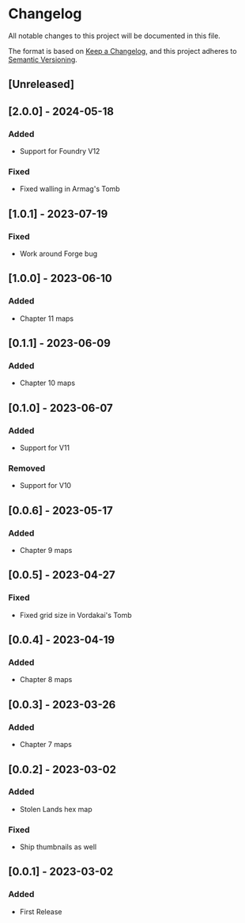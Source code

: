 # Changelog
All notable changes to this project will be documented in this file.

The format is based on [Keep a Changelog](https://keepachangelog.com/en/1.0.0/),
and this project adheres to [Semantic Versioning](https://semver.org/spec/v2.0.0.html).

## [Unreleased]

## [2.0.0] - 2024-05-18

### Added

* Support for Foundry V12

### Fixed

* Fixed walling in Armag's Tomb

## [1.0.1] - 2023-07-19

### Fixed

* Work around Forge bug

## [1.0.0] - 2023-06-10

### Added

* Chapter 11 maps


## [0.1.1] - 2023-06-09

### Added

* Chapter 10 maps

## [0.1.0] - 2023-06-07

### Added

* Support for V11

### Removed

* Support for V10

## [0.0.6] - 2023-05-17

### Added

* Chapter 9 maps

## [0.0.5] - 2023-04-27

### Fixed

* Fixed grid size in Vordakai's Tomb

## [0.0.4] - 2023-04-19

### Added

* Chapter 8 maps

## [0.0.3] - 2023-03-26

### Added

* Chapter 7 maps

## [0.0.2] - 2023-03-02

### Added

* Stolen Lands hex map

### Fixed

* Ship thumbnails as well

## [0.0.1] - 2023-03-02

### Added

* First Release

